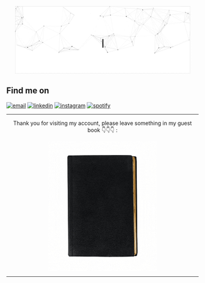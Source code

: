 <p align="center">
  <img src="https://github.com/aenq/aenq/blob/main/aenq.gif" alt="Hi, I'm Mathieu 👋 I'm a 🚀 French developer 🚀 I ❤️ Happy Hardcore ❤️">
</p>

## Find me on
<p>
  <a href="mailto:rachelmartam@gmail.com"><img src="https://img.icons8.com/color/96/000000/gmail.png" alt="email"/></a>
  <a href="https://www.linkedin.com/in/rachelmartam"><img src="https://img.icons8.com/color/96/000000/linkedin.png" alt="linkedin"/></a>
  <a href="https://www.instagram.com/rachelmartam"><img src="https://img.icons8.com/color/96/000000/instagram-new.png" alt="instagram"/></a>
  <a href="https://open.spotify.com/user/nufwbt70xpxz6e3xrp9dwixdw"><img src="https://img.icons8.com/color/96/000000/spotify--v1.png" alt="spotify"/></a>

  
<hr>

<div align="center">
<p>Thank you for visiting my account, please leave something in my guest book 👇👇👇 :</p>
<a href="https://github.com/aenq/aenq/issues/"><img src="https://github.com/aenq/aenq/blob/main/guestbook.gif" alt="Guest book" align="center"></a>
</div>

<hr>
  
